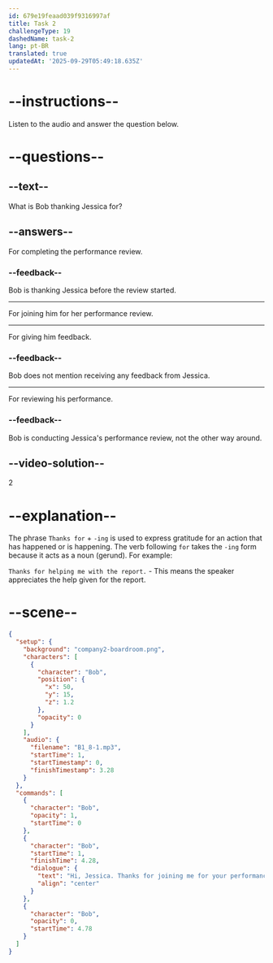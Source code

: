 ```yaml
---
id: 679e19feaad039f9316997af
title: Task 2
challengeType: 19
dashedName: task-2
lang: pt-BR
translated: true
updatedAt: '2025-09-29T05:49:18.635Z'
---
```


<!-- (Audio) Bob: Hi, Jessica. Thanks for joining me for your performance review. -->

# --instructions--

Listen to the audio and answer the question below.

# --questions--

## --text--

What is Bob thanking Jessica for?

## --answers--

For completing the performance review.

### --feedback--

Bob is thanking Jessica before the review started.

---

For joining him for her performance review.

---

For giving him feedback.

### --feedback--

Bob does not mention receiving any feedback from Jessica.

---

For reviewing his performance.

### --feedback--

Bob is conducting Jessica's performance review, not the other way around.

## --video-solution--

2

# --explanation--

The phrase `Thanks for` + `-ing` is used to express gratitude for an action that has happened or is happening. The verb following `for` takes the `-ing` form because it acts as a noun (gerund). For example:

`Thanks for helping me with the report.` - This means the speaker appreciates the help given for the report.

# --scene--

```json
{
  "setup": {
    "background": "company2-boardroom.png",
    "characters": [
      {
        "character": "Bob",
        "position": {
          "x": 50,
          "y": 15,
          "z": 1.2
        },
        "opacity": 0
      }
    ],
    "audio": {
      "filename": "B1_8-1.mp3",
      "startTime": 1,
      "startTimestamp": 0,
      "finishTimestamp": 3.28
    }
  },
  "commands": [
    {
      "character": "Bob",
      "opacity": 1,
      "startTime": 0
    },
    {
      "character": "Bob",
      "startTime": 1,
      "finishTime": 4.28,
      "dialogue": {
        "text": "Hi, Jessica. Thanks for joining me for your performance review.",
        "align": "center"
      }
    },
    {
      "character": "Bob",
      "opacity": 0,
      "startTime": 4.78
    }
  ]
}
```
